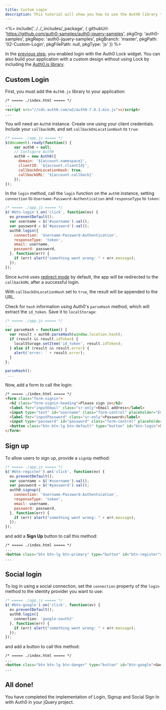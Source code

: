 ```yaml
---
title: Custom Login
description: This tutorial will show you how to use the Auth0 library to add custom authentication and authorization to your web app.
---
```


<%= include('../../_includes/_package', {
  githubUrl: 'https://github.com/auth0-samples/auth0-jquery-samples',
  pkgOrg: 'auth0-samples',
  pkgRepo: 'auth0-jquery-samples',
  pkgBranch: 'master',
  pkgPath: '02-Custom-Login',
  pkgFilePath: null,
  pkgType: 'js'
}) %>

In the [previous step](/quickstart/spa/jquery/01-login), you enabled login with the Auth0 Lock widget. You can also build your application with a custom design without using Lock by including the [Auth0.js library](https://github.com/auth0/auth0.js).

## Custom Login

First, you must add the `Auth0.js` library to your application:

```html
/* ===== ./index.html ===== */
...
<script src="//cdn.auth0.com/w2/auth0-7.0.3.min.js"></script>
...
```

You will need an `Auth0` instance. Create one using your client credentials. Include your `callbackURL` and set `callbackOnLocationHash` to `true`:

```javascript
/* ===== ./app.js ===== */
$(document).ready(function() {
    var auth0 = null;
    // Configure Auth0
    auth0 = new Auth0({
      domain: '${account.namespace}',
      clientID: '${account.clientId}',
      callbackOnLocationHash: true,
      callbackURL: '${account.callback}'
    });
});
```

In the `login` method, call the `login` function on the `auth0` instance, setting `connection` to `Username-Password-Authentication` and `responseType` to `token`:

```javascript
/* ===== ./app.js ===== */
$('#btn-login').on('click', function(ev) {
  ev.preventDefault();
  var username = $('#username').val();
  var password = $('#password').val();
  auth0.login({
    connection: 'Username-Password-Authentication',
    responseType: 'token',
    email: username,
    password: password,
  }, function(err) {
    if (err) alert("something went wrong: " + err.message);
  });
});
```

Since `Auth0` uses [redirect mode](https://github.com/auth0/auth0.js#redirect-mode) by default, the app will be redirected to the `callbackURL` after a successful login.

With `callbackOnLocationHash` set to `true`, the result will be appended to the URL.

Check for `hash` information using  Auth0's `parseHash` method, which will extract the `id_token`. Save it to `localStorage`:

```javascript
/* ===== ./app.js ===== */
...
var parseHash = function() {
  var result = auth0.parseHash(window.location.hash);
  if (result && result.idToken) {
    localStorage.setItem('id_token', result.idToken);
  } else if (result && result.error) {
    alert('error: ' + result.error);
  }
};

parseHash();
 ...
```

Now, add a form to call the login:

```html
/* ===== ./index.html ===== */
<form class="form-signin">
  <h2 class="form-signin-heading">Please sign in</h2>
  <label for="inputEmail" class="sr-only">Email address</label>
  <input type="text" id="username" class="form-control" placeholder="Email address" autofocus required>
  <label for="inputPassword" class="sr-only">Password</label>
  <input type="password" id="password" class="form-control" placeholder="Password" required>
  <button class="btn btn-lg btn-default" type="button" id="btn-login">Sign In</button>
</form>
```

## Sign up

To allow users to sign up, provide a `signUp` method:

```javascript
/* ===== ./app.js ===== */
$('#btn-register').on('click', function(ev) {
  ev.preventDefault();
  var username = $('#username').val();
  var password = $('#password').val();
  auth0.signup({
    connection: 'Username-Password-Authentication',
    responseType: 'token',
    email: username,
    password: password,
  }, function(err) {
    if (err) alert("something went wrong: " + err.message);
  });
});
```

and add a **Sign Up** button to call this method:

```html
/* ===== ./index.html ===== */
...
<button class="btn btn-lg btn-primary" type="button" id="btn-register">Sign Up</button>
...
```

## Social login

To log in using a social connection, set the `connection` property of the `login` method to the identity provider you want to use:

```typescript
/* ===== ./app.js ===== */
$('#btn-google').on('click', function(ev) {
  ev.preventDefault();
  auth0.login({
    connection: 'google-oauth2'
  }, function(err) {
    if (err) alert("something went wrong: " + err.message);
  });
});
```

and add a button to call this method:

```html
/* ===== ./index.html ===== */
...
<button class="btn btn-lg btn-danger" type="button" id="btn-google">Google</button>
...
```

## All done!

You have completed the implementation of Login, Signup and Social Sign In with Auth0 in your jQuery project.
